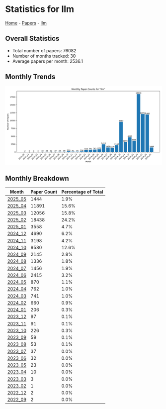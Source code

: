 # Statistics for llm

[Home](https://arxcompass.github.io) - [Papers](https://arxcompass.github.io/papers) - [llm](https://arxcompass.github.io/papers/llm)

## Overall Statistics

- Total number of papers: 76082
- Number of months tracked: 30
- Average papers per month: 2536.1

## Monthly Trends

![Monthly Paper Counts](monthly_stats.png)

## Monthly Breakdown

| Month | Paper Count | Percentage of Total |
| --- | --- | --- |
| [2025_05](./2025_05/papers_1.md) | 1444 | 1.9% |
| [2025_04](./2025_04/papers_1.md) | 11891 | 15.6% |
| [2025_03](./2025_03/papers_1.md) | 12056 | 15.8% |
| [2025_02](./2025_02/papers_1.md) | 18438 | 24.2% |
| [2025_01](./2025_01/papers_1.md) | 3558 | 4.7% |
| [2024_12](./2024_12/papers_1.md) | 4690 | 6.2% |
| [2024_11](./2024_11/papers_1.md) | 3198 | 4.2% |
| [2024_10](./2024_10/papers_1.md) | 9580 | 12.6% |
| [2024_09](./2024_09/papers_1.md) | 2145 | 2.8% |
| [2024_08](./2024_08/papers_1.md) | 1336 | 1.8% |
| [2024_07](./2024_07/papers_1.md) | 1456 | 1.9% |
| [2024_06](./2024_06/papers_1.md) | 2415 | 3.2% |
| [2024_05](./2024_05/papers_1.md) | 870 | 1.1% |
| [2024_04](./2024_04/papers_1.md) | 762 | 1.0% |
| [2024_03](./2024_03/papers_1.md) | 741 | 1.0% |
| [2024_02](./2024_02/papers_1.md) | 660 | 0.9% |
| [2024_01](./2024_01/papers_1.md) | 206 | 0.3% |
| [2023_12](./2023_12/papers_1.md) | 97 | 0.1% |
| [2023_11](./2023_11/papers_1.md) | 91 | 0.1% |
| [2023_10](./2023_10/papers_1.md) | 226 | 0.3% |
| [2023_09](./2023_09/papers_1.md) | 59 | 0.1% |
| [2023_08](./2023_08/papers_1.md) | 53 | 0.1% |
| [2023_07](./2023_07/papers_1.md) | 37 | 0.0% |
| [2023_06](./2023_06/papers_1.md) | 32 | 0.0% |
| [2023_05](./2023_05/papers_1.md) | 23 | 0.0% |
| [2023_04](./2023_04/papers_1.md) | 10 | 0.0% |
| [2023_03](./2023_03/papers_1.md) | 3 | 0.0% |
| [2023_02](./2023_02/papers_1.md) | 1 | 0.0% |
| [2022_12](./2022_12/papers_1.md) | 2 | 0.0% |
| [2022_09](./2022_09/papers_1.md) | 2 | 0.0% |
